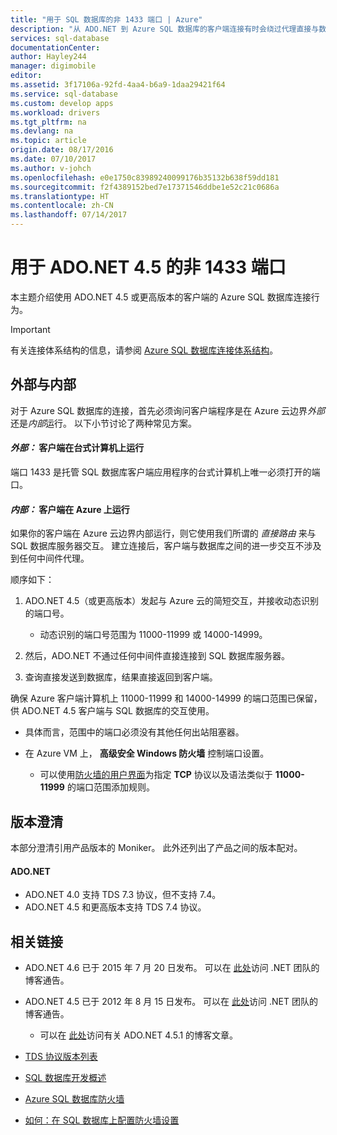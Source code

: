 ```yaml
---
title: "用于 SQL 数据库的非 1433 端口 | Azure"
description: "从 ADO.NET 到 Azure SQL 数据库的客户端连接有时会绕过代理直接与数据库交互。 除 1433 以外的端口变得非常重要。"
services: sql-database
documentationCenter: 
author: Hayley244
manager: digimobile
editor: 
ms.assetid: 3f17106a-92fd-4aa4-b6a9-1daa29421f64
ms.service: sql-database
ms.custom: develop apps
ms.workload: drivers
ms.tgt_pltfrm: na
ms.devlang: na
ms.topic: article
origin.date: 08/17/2016
ms.date: 07/10/2017
ms.author: v-johch
ms.openlocfilehash: e0e1750c83989240099176b35132b638f59dd181
ms.sourcegitcommit: f2f4389152bed7e17371546ddbe1e52c21c0686a
ms.translationtype: HT
ms.contentlocale: zh-CN
ms.lasthandoff: 07/14/2017
---
```

# <a name="ports-beyond-1433-for-adonet-45"></a>用于 ADO.NET 4.5 的非 1433 端口
本主题介绍使用 ADO.NET 4.5 或更高版本的客户端的 Azure SQL 数据库连接行为。 

> [!IMPORTANT]
> 有关连接体系结构的信息，请参阅 [Azure SQL 数据库连接体系结构](sql-database-connectivity-architecture.md)。
>

## <a name="outside-vs-inside"></a>外部与内部
对于 Azure SQL 数据库的连接，首先必须询问客户端程序是在 Azure 云边界*外部*还是*内部*运行。 以下小节讨论了两种常见方案。

#### <a name="outside-client-runs-on-your-desktop-computer"></a>*外部：* 客户端在台式计算机上运行
端口 1433 是托管 SQL 数据库客户端应用程序的台式计算机上唯一必须打开的端口。

#### <a name="inside-client-runs-on-azure"></a>*内部：* 客户端在 Azure 上运行
如果你的客户端在 Azure 云边界内部运行，则它使用我们所谓的 *直接路由* 来与 SQL 数据库服务器交互。 建立连接后，客户端与数据库之间的进一步交互不涉及到任何中间件代理。

顺序如下：

1. ADO.NET 4.5（或更高版本）发起与 Azure 云的简短交互，并接收动态识别的端口号。

   * 动态识别的端口号范围为 11000-11999 或 14000-14999。
2. 然后，ADO.NET 不通过任何中间件直接连接到 SQL 数据库服务器。
3. 查询直接发送到数据库，结果直接返回到客户端。

确保 Azure 客户端计算机上 11000-11999 和 14000-14999 的端口范围已保留，供 ADO.NET 4.5 客户端与 SQL 数据库的交互使用。

* 具体而言，范围中的端口必须没有其他任何出站阻塞器。
* 在 Azure VM 上， **高级安全 Windows 防火墙** 控制端口设置。

  * 可以使用[防火墙的用户界面](http://msdn.microsoft.com/library/cc646023.aspx)为指定 **TCP** 协议以及语法类似于 **11000-11999** 的端口范围添加规则。

## <a name="version-clarifications"></a>版本澄清
本部分澄清引用产品版本的 Moniker。 此外还列出了产品之间的版本配对。

#### <a name="adonet"></a>ADO.NET
* ADO.NET 4.0 支持 TDS 7.3 协议，但不支持 7.4。
* ADO.NET 4.5 和更高版本支持 TDS 7.4 协议。

## <a name="related-links"></a>相关链接
* ADO.NET 4.6 已于 2015 年 7 月 20 日发布。 可以在 [此处](http://blogs.msdn.com/b/dotnet/archive/2015/07/20/announcing-net-framework-4-6.aspx)访问 .NET 团队的博客通告。
* ADO.NET 4.5 已于 2012 年 8 月 15 日发布。 可以在 [此处](http://blogs.msdn.com/b/dotnet/archive/2012/08/15/announcing-the-release-of-net-framework-4-5-rtm-product-and-source-code.aspx)访问 .NET 团队的博客通告。

  * 可以在 [此处](http://blogs.msdn.com/b/dotnet/archive/2013/06/26/announcing-the-net-framework-4-5-1-preview.aspx)访问有关 ADO.NET 4.5.1 的博客文章。
* [TDS 协议版本列表](http://www.freetds.org/userguide/tdshistory.htm)
* [SQL 数据库开发概述](sql-database-develop-overview.md)
* [Azure SQL 数据库防火墙](sql-database-firewall-configure.md)
* [如何：在 SQL 数据库上配置防火墙设置](sql-database-configure-firewall-settings.md)
